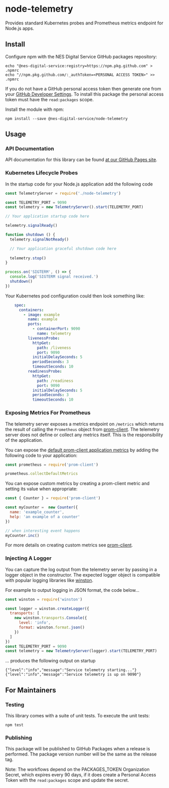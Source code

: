 # node-telemetry
Provides standard Kubernetes probes and Prometheus metrics endpoint for Node.js apps.

## Install

Configure npm with the NES Digital Service GitHub packages repository:

```shell
echo "@nes-digital-service:registry=https://npm.pkg.github.com" > .npmrc
echo "//npm.pkg.github.com/:_authToken=<PERSONAL ACCESS TOKEN>" >> .npmrc
```

If you do not have a GitHub personal access token then generate one from your [GitHub Developer Settings](https://github.com/settings/tokens).
To install this package the personal access token must have the `read:packages` scope.

Install the module with npm:

```shell
npm install --save @nes-digital-service/node-telemetry
```

## Usage

### API Documentation

API documentation for this library can be found [at our GitHub Pages site](https://nes-digital-service.github.io/node-telemetry).

### Kubernetes Lifecycle Probes

In the startup code for your Node.js application add the following code

```js
const TelemetryServer = require('./node-telemetry')

const TELEMETRY_PORT = 9090
const telemetry = new TelemetryServer().start(TELEMETRY_PORT)

// Your application startup code here

telemetry.signalReady()

function shutdown () {
  telemetry.signalNotReady()

  // Your application graceful shutdown code here
  
  telemetry.stop()
}

process.on('SIGTERM', () => {
  console.log('SIGTERM signal received.')
  shutdown()
})
```

Your Kubernetes pod configuration could then look something like:

```yaml
    spec:
      containers:
        - image: example
          name: example
          ports:
            - containerPort: 9090
              name: telemetry
          livenessProbe:
            httpGet:
              path: /liveness
              port: 9090
            initialDelaySeconds: 5
            periodSeconds: 3
            timeoutSeconds: 10
          readinessProbe:
            httpGet:
              path: /readiness
              port: 9090
            initialDelaySeconds: 5
            periodSeconds: 3
            timeoutSeconds: 10
```

### Exposing Metrics For Prometheus

The telemetry server exposes a metrics endpoint on `/metrics` which returns the result of calling the `Prometheus` object from
[prom-client](https://github.com/siimon/prom-client).  The telemetry server does not define or collect any metrics itself. This is the responsibility of the
application.

You can expose the [default prom-client application metrics](https://github.com/siimon/prom-client/blob/master/lib/defaultMetrics.js) by adding the following
code to your application:

```js
const prometheus = require('prom-client')

prometheus.collectDefaultMetrics
```

You can expose custom metrics by creating a prom-client metric and setting its value when appropriate:

```js
const { Counter } = require('prom-client')

const myCounter =  new Counter({
  name: 'example_counter',
  help: 'an example of a counter'
})

// when interesting event happens
myCounter.inc()
```

For more details on creating custom metrics see [prom-client](https://github.com/siimon/prom-client).

### Injecting A Logger

You can capture the log output from the telemetry server by passing in a logger object in the constructor.
The expected logger object is compatible with popular logging libraries like [winston](https://github.com/winstonjs/winston).

For example to output logging in JSON format, the code below...

```js
const winston = require('winston')

const logger = winston.createLogger({
  transports: [
    new winston.transports.Console({
      level: 'info',
      format: winston.format.json()
    })
  ]
})
const TELEMETRY_PORT = 9090
const telemetry = new TelemetryServer(logger).start(TELEMETRY_PORT)
```

... produces the following output on startup

```shell
{"level":"info","message":"Service telemetry starting..."}
{"level":"info","message":"Service telemetry is up on 9090"}

```

## For Maintainers

### Testing

This library comes with a suite of unit tests. To execute the unit tests:

```shell
npm test
```

### Publishing

This package will be published to GitHub Packages when a release is performed.
The package version number will be the same as the release tag.

Note: The workflows depend on the PACKAGES_TOKEN Organization Secret, which expires every 90 days, if it does create a Personal Access Token with the
`read:packages` scope and update the secret.